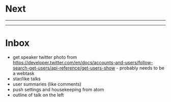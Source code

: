 # Next

---

---

# Inbox

* get speaker twitter photo from https://developer.twitter.com/en/docs/accounts-and-users/follow-search-get-users/api-reference/get-users-show - probably needs to be a webtask
* star/like talks
* user summaries (like comments)
* push settings and housekeeping from atom
* outline of talk on the left
